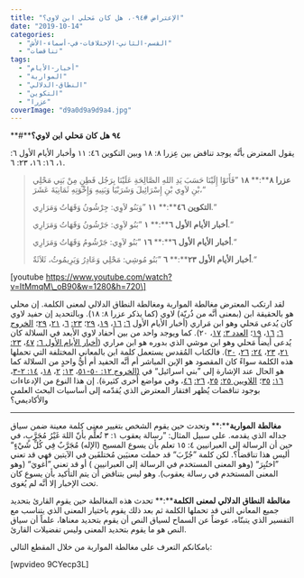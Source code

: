 ```yaml
---
title: "الإعتراض #٠٩٤، هل كان مَحلي ابن لاوي؟"
date: "2019-10-14"
categories: 
  - "القسم-الثاني-الإختلافات-في-أسماء-الأش"
  - "تناقضات"
tags: 
  - "أخبار-الأيام"
  - "المواربة"
  - "النطاق-الدلالي"
  - "التكوين"
  - "عزرا"
coverImage: "d9a0d9a9d9a4.jpg"
---
```


**#****٩٤** **هل** **كان** **مَحلي** **ابن** **لاوي؟**

يقول المعترض بأنَّه يوجد تناقض بين عِزرا ٨: ١٨ وبين التكوين ٤٦: ١١ وأخبار الأيام الأول ٦: ١، ١٦: ١٦، ٢٣: ٦.

> **عزرا** **٨****:** **١٨** ”فَأَتَوْا إِلَيْنَا حَسَبَ يَدِ اللهِ الصَّالِحَةِ عَلَيْنَا بِرَجُل فَطِنٍ مِنْ بَنِي مَحْلِي بْنِ لاَوِي بْنِ إِسْرَائِيلَ وَشَرَبْيَا وَبَنِيهِ وَإِخْوَتِهِ ثَمَانِيَةَ عَشَرَ،“
> 
> **التكوين** **٤٦****:** **١١** ”وَبَنُو لاَوِي: جِرْشُونُ وَقَهَاتُ وَمَرَارِي.“
> 
> **أخبار** **الأيام** **الأول** **٦****:** **١** ”بَنُو لاَوِي: جَرْشُونُ وَقَهَاتُ وَمَرَارِي.“
> 
> **أخبار** **الأيام** **الأول** **٦****:** **١٦** ”بَنُو لاَوِي: جَرْشُومُ وَقَهَاتُ وَمَرَارِي.“
> 
> **أخبار** **الأيام** **الأول** **٢٣****:** **٦** ”بَنُو مُوشِي: مَحْلِي وَعَادِرُ وَيَرِيمُوثُ، ثَلاَثَةٌ.“

\[youtube https://www.youtube.com/watch?v=ItMmqM\_oB90&w=1280&h=720\]

لقد ارتكب المعترض مغالطة المواربة ومغالطة النطاق الدلالي لمعنى الكلمة. إن محلي هو بالحقيقة ابن (بمعنى أنَّه من ذُريّة) لاوي (كما يذكر عزرا ٨: ١٨). وبالتحديد إن حفيد لاوي كان يُدعى مَحلي وهو ابن مَراري (أخبار الأيام الأول [٦:](https://biblia.com/books/ar-vandyke/1ch6.16) [١٦](https://biblia.com/books/ar-vandyke/1ch6.16)، [١٩](https://biblia.com/books/ar-vandyke/1ch6.16)، [٢٩](https://biblia.com/books/ar-vandyke/1ch6.29)؛ [٢٣:](https://biblia.com/books/ar-vandyke/1ch23.6) [٦](https://biblia.com/books/ar-vandyke/1ch23.6)، [٢١](https://biblia.com/books/ar-vandyke/1ch23.21)، [٢٩](https://biblia.com/books/ar-vandyke/1ch23.29)؛ [الخروج ٦:](https://biblia.com/books/ar-vandyke/ex6.16) [١٦](https://biblia.com/books/ar-vandyke/ex6.16)، [١٩](https://biblia.com/books/ar-vandyke/ex6.19)؛ [العدد ٣:](https://biblia.com/books/ar-vandyke/nu3.17) [١٧](https://biblia.com/books/ar-vandyke/nu3.17)، ٢٠). كما ويوجد واحد من بين أحفاد لاوي الأبعد في السلالة كان يُدعى أيضاً مَحلي وهو ابن موشي الذي بدوره هو ابن مراري ([أخبار الأيام الأول ٦:](https://biblia.com/books/ar-vandyke/1ch6.47) [٤٧](https://biblia.com/books/ar-vandyke/1ch6.47)، [٢٣:](https://biblia.com/books/ar-vandyke/1ch23.21) [٢١](https://biblia.com/books/ar-vandyke/1ch23.21)، [٢٣](https://biblia.com/books/ar-vandyke/1ch23.23)، [٢٤:](https://biblia.com/books/ar-vandyke/1ch24.26) [٢٦](https://biblia.com/books/ar-vandyke/1ch24.26)، [٣٠](https://biblia.com/books/ar-vandyke/1ch24.30)). فالكتاب المُقدس يستعمل كلمة ابن بالمعاني المختلفة التي تحملها هذه الكلمة سواءً كان المقصود هو الإبن المباشر أم أنَّه الحفيد أم أيُّ واحدٍ من السلالة كما هو الحال عند الإشارة إلى ”بني اسرائيل“ في [(الخروج ١٢: ٥٠\-](https://biblia.com/books/ar-vandyke/ex12.50-51)[٥١](https://biblia.com/books/ar-vandyke/ex12.50-51)، [١٣:](https://biblia.com/books/ar-vandyke/ex13.2) [٢](https://biblia.com/books/ar-vandyke/ex13.2)، [١٨](https://biblia.com/books/ar-vandyke/ex13.18)، [١٤: ٢\-](https://biblia.com/books/ar-vandyke/ex14.2-3)[٣](https://biblia.com/books/ar-vandyke/ex14.2-3)، [١٦:](https://biblia.com/books/ar-vandyke/ex16.35) [٣٥](https://biblia.com/books/ar-vandyke/ex16.35)؛ [اللاويين ٢٥:](https://biblia.com/books/ar-vandyke/le25.25) [٢٥](https://biblia.com/books/ar-vandyke/le25.25)، [٢٦:](https://biblia.com/books/ar-vandyke/le26.46) [٤٦](https://biblia.com/books/ar-vandyke/le26.46)، وفي مواضع أُخرى كثيرة). إن هذا النوع من الإدعاءات بوجود تناقضات يُظهر افتقار المعترض الذي يُقدّمه إلى أساسيات البحث العلمي والأكاديمي؟

* * *

**مغالطة** **المواربة****:** وتحدث حين يقوم الشخص بتغيير معنى كلمة معينة ضمن سياق جداله الذي يقدمه. على سبيل المثال: ”رسالة يعقوب ١: ٣ تُعلِّم بأنّ اللهَ غَيْرُ مُجَرَّبٍ، في حين أن الرسالة إلى العبرانيين ٤: ١٥ تعلم بأن يسوع المسيح (الإله) مُجَرَّبٌ فِي كُلِّ شَيْءٍ“ أليس هذا تناقضاً؟. لكن كلمة ”جُرِّبَ“ قد حملت معنيَين مُختلفَين في الآيتين فهي قد تعني ”اختُبِرَ“ (وهو المعنى المستخدم في الرسالة إلى العبرانيين ) أو قد تعني ”أُغويَ“ (وهو المعنى المستخدم في رسالة يعقوب). وهو ليس بتناقض أن يتم التأكيد بأن يسوع كان تحت الإخبار إلا أنَّه لم يُغوى.

**مغالطة** **النطاق** **الدلالي** **لمعنى** **الكلمة****:** تحدث هذه المغالطة حين يقوم القارئ بتحديد جميع المعاني التي قد تحملها الكلمة ثم بعد ذلك يقوم باختيار المعنى الذي يتناسب مع التفسير الذي يتبنّاه، عوضاً عن السماح لسياق النص أن يقوم بتحديد معناها، علماً أن سياق النص هو ما يقوم بتحديد المعنى وليس تفضيلات القارئ.

بامكانكم التعرف على مغالطة المواربة من خلال المقطع التالي:

\[wpvideo 9CYecp3L\]
